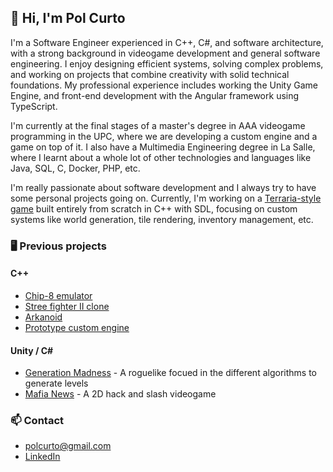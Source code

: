 ## 👋 Hi, I'm Pol Curto 
I'm a Software Engineer experienced in C++, C#, and software architecture, with a strong background in videogame development and general software engineering. I enjoy designing efficient systems, solving complex problems, and working on projects that combine creativity with solid technical foundations. My professional experience includes working the Unity Game Engine, and front-end development with the Angular framework using TypeScript.

I'm currently at the final stages of a master's degree in AAA videogame programming in the UPC, where we are developing a custom engine and a game on top of it. I also have a Multimedia Engineering degree in La Salle, where I learnt about a whole lot of other technologies and languages like Java, SQL, C, Docker, PHP, etc.

I'm really passionate about software development and I always try to have some personal projects going on. Currently, I'm working on a [Terraria-style game](https://github.com/PolCurto/terrario) built entirely from scratch in C++ with SDL, focusing on custom systems like world generation, tile rendering, inventory management, etc.

### 🖥️ Previous projects

#### C++
- [Chip-8 emulator](https://github.com/PolCurto/chip8-emulator)
- [Stree fighter II clone](https://github.com/PolCurto/SFII-clone)
- [Arkanoid](https://github.com/PolCurto/Arkanoid-Cpp)
- [Prototype custom engine](https://github.com/PolCurto/engine)

#### Unity / C# 
- [Generation Madness](https://github.com/PolCurto/generation-madness) - A roguelike focued in the different algorithms to generate levels
- [Mafia News](https://github.com/PolCurto/Produccio-VJ) - A 2D hack and slash videogame

### 📫 Contact
- polcurto@gmail.com
- [LinkedIn](https://www.linkedin.com/in/pol-curto-b19773279)

<!--
**PolCurto/PolCurto** is a ✨ _special_ ✨ repository because its `README.md` (this file) appears on your GitHub profile.

Here are some ideas to get you started:

- 🔭 I’m currently working on ...
- 🌱 I’m currently learning ...
- 👯 I’m looking to collaborate on ...
- 🤔 I’m looking for help with ...
- 💬 Ask me about ...
- 📫 How to reach me: ...
- 😄 Pronouns: ...
- ⚡ Fun fact: ...
-->


